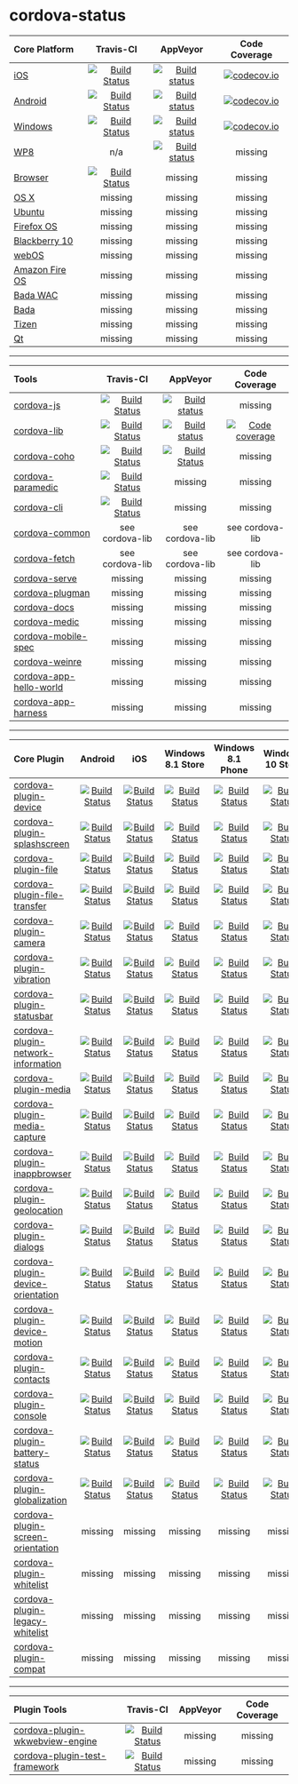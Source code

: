 # cordova-status

| Core Platform | Travis-CI     | AppVeyor      | Code Coverage |
| :--- | :---: | :---: | :---: |
| [iOS](https://github.com/apache/cordova-ios)  | [![Build Status](https://travis-ci.org/apache/cordova-ios.svg?branch=master)](https://travis-ci.org/apache/cordova-ios)  | [![Build status](https://ci.appveyor.com/api/projects/status/github/apache/cordova-ios?branch=master)](https://ci.appveyor.com/project/Humbedooh/cordova-ios) |[![codecov.io](https://codecov.io/github/apache/cordova-ios/coverage.svg?branch=master)](https://codecov.io/github/apache/cordova-ios?branch=master)  |
| [Android](https://github.com/apache/cordova-android)  | [![Build Status](https://travis-ci.org/apache/cordova-android.svg?branch=master)](https://travis-ci.org/apache/cordova-android)  | [![Build status](https://ci.appveyor.com/api/projects/status/github/apache/cordova-android?branch=master)](https://ci.appveyor.com/project/Humbedooh/cordova-android) | [![codecov.io](https://codecov.io/github/apache/cordova-android/coverage.svg?branch=master)](https://codecov.io/github/apache/cordova-android?branch=master)  |
| [Windows](https://github.com/apache/cordova-windows) | [![Build Status](https://travis-ci.org/apache/cordova-windows.svg?branch=master)](https://travis-ci.org/apache/cordova-windows) | [![Build status](https://ci.appveyor.com/api/projects/status/19h1fq0lyvwtei05/branch/master)](https://ci.appveyor.com/project/Humbedooh/cordova-windows/branch/master) | [![codecov.io](https://codecov.io/github/apache/cordova-windows/coverage.svg?branch=master)](https://codecov.io/github/apache/cordova-windows?branch=master) |
| [WP8](https://github.com/apache/cordova-wp8) | n/a | [![Build status](https://ci.appveyor.com/api/projects/status/apoby7i5j5xnmhy2/branch/master)](https://ci.appveyor.com/project/Humbedooh/cordova-wp8/branch/master) | missing |
| [Browser](https://github.com/apache/cordova-browser) | [![Build Status](https://travis-ci.org/apache/cordova-browser.svg)](https://travis-ci.org/apache/cordova-browser) | missing | missing |
| [OS X](https://github.com/apache/cordova-osx) | missing | missing | missing |
| [Ubuntu](https://github.com/apache/cordova-ubuntu) | missing | missing | missing |
| [Firefox OS](https://github.com/apache/cordova-firefoxos) | missing | missing | missing |
| [Blackberry 10](https://github.com/apache/cordova-blackberry) | missing | missing | missing |
| [webOS](https://github.com/apache/cordova-webos) | missing | missing | missing |
| [Amazon Fire OS](https://github.com/apache/cordova-amazon-fireos) | missing | missing | missing |
| [Bada WAC](https://github.com/apache/cordova-bada-wac) | missing | missing | missing |
| [Bada](https://github.com/apache/cordova-bada) | missing | missing | missing |
| [Tizen](https://github.com/apache/cordova-tizen) | missing | missing | missing |
| [Qt](https://github.com/apache/cordova-qt) | missing | missing | missing |

---

| Tools         | Travis-CI     | AppVeyor      | Code Coverage |
| :--- | :-: | :-: | :-: |
| [cordova-js](https://github.com/apache/cordova-js)    | [![Build Status](https://travis-ci.org/apache/cordova-js.svg?branch=master)](https://travis-ci.org/apache/cordova-js) | [![Build status](https://ci.appveyor.com/api/projects/status/github/apache/cordova-js)](https://ci.appveyor.com/project/Humbedooh/cordova-js/branch/master) | missing |
| [cordova-lib](https://github.com/apache/cordova-lib/tree/master/cordova-lib) | [![Build Status](https://travis-ci.org/apache/cordova-lib.svg?branch=master)](https://travis-ci.org/apache/cordova-lib) | [![Build status](https://ci.appveyor.com/api/projects/status/q9s459ssqvs1t7j6/branch/master)](https://ci.appveyor.com/project/Humbedooh/cordova-lib) | [![Code coverage](https://codecov.io/github/apache/cordova-lib/coverage.svg?branch=master)](https://codecov.io/github/apache/cordova-lib?branch=master) |
| [cordova-coho](https://github.com/apache/cordova-coho) | [![Build Status](https://travis-ci.org/apache/cordova-coho.svg?branch=master)](https://travis-ci.org/apache/cordova-coho) | [![Build Status](https://ci.appveyor.com/api/projects/status/1y9yh5ys72h6l5sy)](https://ci.appveyor.com/project/stumped2/cordova-coho) | missing |
| [cordova-paramedic](https://github.com/apache/cordova-paramedic) | [![Build Status](https://travis-ci.org/apache/cordova-paramedic.svg?branch=master)](https://travis-ci.org/purplecabbage/cordova-paramedic) | missing | missing |
| [cordova-cli](https://github.com/apache/cordova-cli) | [![Build Status](https://travis-ci.org/apache/cordova-cli.svg?branch=master)](https://travis-ci.org/apache/cordova-cli) | missing | missing |
| [cordova-common](https://github.com/apache/cordova-lib/tree/master/cordova-common) | see cordova-lib | see cordova-lib | see cordova-lib |
| [cordova-fetch](https://github.com/apache/cordova-lib/tree/master/cordova-fetch) | see cordova-lib | see cordova-lib | see cordova-lib |
| [cordova-serve](https://github.com/apache/cordova-lib/tree/master/cordova-serve) | missing | missing | missing |
| [cordova-plugman](https://github.com/apache/cordova-plugman) | missing | missing | missing |
| [cordova-docs](https://github.com/apache/cordova-docs) | missing | missing | missing |
| [cordova-medic](https://github.com/apache/cordova-medic) | missing | missing | missing |
| [cordova-mobile-spec](https://github.com/apache/cordova-mobile-spec) | missing | missing | missing |
| [cordova-weinre](https://github.com/apache/cordova-weinre) | missing | missing | missing |
| [cordova-app-hello-world](https://github.com/apache/cordova-app-hello-world) | missing | missing | missing |
| [cordova-app-harness](https://github.com/apache/cordova-app-harness) | missing | missing | missing |

---

| Core Plugin |Android|iOS| Windows 8.1 Store | Windows 8.1 Phone | Windows 10 Store | Travis CI |
| :--- |:---:|:---:|:---:|:---:|:---:|:---:|
| [cordova-plugin-device](https://github.com/apache/cordova-plugin-device) |[![Build Status](http://cordova-ci.cloudapp.net:8080/buildStatus/icon?job=cordova-periodic-build/PLATFORM=android,PLUGIN=cordova-plugin-device)](http://cordova-ci.cloudapp.net:8080/job/cordova-periodic-build/PLATFORM=android,PLUGIN=cordova-plugin-device/)|[![Build Status](http://cordova-ci.cloudapp.net:8080/buildStatus/icon?job=cordova-periodic-build/PLATFORM=ios,PLUGIN=cordova-plugin-device)](http://cordova-ci.cloudapp.net:8080/job/cordova-periodic-build/PLATFORM=ios,PLUGIN=cordova-plugin-device/)|[![Build Status](http://cordova-ci.cloudapp.net:8080/buildStatus/icon?job=cordova-periodic-build/PLATFORM=windows-8.1-store,PLUGIN=cordova-plugin-device)](http://cordova-ci.cloudapp.net:8080/job/cordova-periodic-build/PLATFORM=windows-8.1-store,PLUGIN=cordova-plugin-device/)|[![Build Status](http://cordova-ci.cloudapp.net:8080/buildStatus/icon?job=cordova-periodic-build/PLATFORM=windows-8.1-phone,PLUGIN=cordova-plugin-device)](http://cordova-ci.cloudapp.net:8080/job/cordova-periodic-build/PLATFORM=windows-8.1-phone,PLUGIN=cordova-plugin-device/)|[![Build Status](http://cordova-ci.cloudapp.net:8080/buildStatus/icon?job=cordova-periodic-build/PLATFORM=windows-10-store,PLUGIN=cordova-plugin-device)](http://cordova-ci.cloudapp.net:8080/job/cordova-periodic-build/PLATFORM=windows-10-store,PLUGIN=cordova-plugin-device/)|[![Build Status](https://travis-ci.org/apache/cordova-plugin-device.svg?branch=master)](https://travis-ci.org/apache/cordova-plugin-device)|
| [cordova-plugin-splashscreen](https://github.com/apache/cordova-plugin-splashscreen) |[![Build Status](http://cordova-ci.cloudapp.net:8080/buildStatus/icon?job=cordova-periodic-build/PLATFORM=android,PLUGIN=cordova-plugin-splashscreen)](http://cordova-ci.cloudapp.net:8080/job/cordova-periodic-build/PLATFORM=android,PLUGIN=cordova-plugin-splashscreen/)|[![Build Status](http://cordova-ci.cloudapp.net:8080/buildStatus/icon?job=cordova-periodic-build/PLATFORM=ios,PLUGIN=cordova-plugin-splashscreen)](http://cordova-ci.cloudapp.net:8080/job/cordova-periodic-build/PLATFORM=ios,PLUGIN=cordova-plugin-splashscreen/)|[![Build Status](http://cordova-ci.cloudapp.net:8080/buildStatus/icon?job=cordova-periodic-build/PLATFORM=windows-8.1-store,PLUGIN=cordova-plugin-splashscreen)](http://cordova-ci.cloudapp.net:8080/job/cordova-periodic-build/PLATFORM=windows-8.1-store,PLUGIN=cordova-plugin-splashscreen/)|[![Build Status](http://cordova-ci.cloudapp.net:8080/buildStatus/icon?job=cordova-periodic-build/PLATFORM=windows-8.1-phone,PLUGIN=cordova-plugin-splashscreen)](http://cordova-ci.cloudapp.net:8080/job/cordova-periodic-build/PLATFORM=windows-8.1-phone,PLUGIN=cordova-plugin-splashscreen/)|[![Build Status](http://cordova-ci.cloudapp.net:8080/buildStatus/icon?job=cordova-periodic-build/PLATFORM=windows-10-store,PLUGIN=cordova-plugin-splashscreen)](http://cordova-ci.cloudapp.net:8080/job/cordova-periodic-build/PLATFORM=windows-10-store,PLUGIN=cordova-plugin-splashscreen/)|[![Build Status](https://travis-ci.org/apache/cordova-plugin-splashscreen.svg?branch=master)](https://travis-ci.org/apache/cordova-plugin-splashscreen)|
| [cordova-plugin-file](https://github.com/apache/cordova-plugin-file) |[![Build Status](http://cordova-ci.cloudapp.net:8080/buildStatus/icon?job=cordova-periodic-build/PLATFORM=android,PLUGIN=cordova-plugin-file)](http://cordova-ci.cloudapp.net:8080/job/cordova-periodic-build/PLATFORM=android,PLUGIN=cordova-plugin-file/)|[![Build Status](http://cordova-ci.cloudapp.net:8080/buildStatus/icon?job=cordova-periodic-build/PLATFORM=ios,PLUGIN=cordova-plugin-file)](http://cordova-ci.cloudapp.net:8080/job/cordova-periodic-build/PLATFORM=ios,PLUGIN=cordova-plugin-file/)|[![Build Status](http://cordova-ci.cloudapp.net:8080/buildStatus/icon?job=cordova-periodic-build/PLATFORM=windows-8.1-store,PLUGIN=cordova-plugin-file)](http://cordova-ci.cloudapp.net:8080/job/cordova-periodic-build/PLATFORM=windows-8.1-store,PLUGIN=cordova-plugin-file/)|[![Build Status](http://cordova-ci.cloudapp.net:8080/buildStatus/icon?job=cordova-periodic-build/PLATFORM=windows-8.1-phone,PLUGIN=cordova-plugin-file)](http://cordova-ci.cloudapp.net:8080/job/cordova-periodic-build/PLATFORM=windows-8.1-phone,PLUGIN=cordova-plugin-file/)|[![Build Status](http://cordova-ci.cloudapp.net:8080/buildStatus/icon?job=cordova-periodic-build/PLATFORM=windows-10-store,PLUGIN=cordova-plugin-file)](http://cordova-ci.cloudapp.net:8080/job/cordova-periodic-build/PLATFORM=windows-10-store,PLUGIN=cordova-plugin-file/)|[![Build Status](https://travis-ci.org/apache/cordova-plugin-file.svg?branch=master)](https://travis-ci.org/apache/cordova-plugin-file)|
| [cordova-plugin-file-transfer](https://github.com/apache/cordova-plugin-file-transfer) |[![Build Status](http://cordova-ci.cloudapp.net:8080/buildStatus/icon?job=cordova-periodic-build/PLATFORM=android,PLUGIN=cordova-plugin-file-transfer)](http://cordova-ci.cloudapp.net:8080/job/cordova-periodic-build/PLATFORM=android,PLUGIN=cordova-plugin-file-transfer/)|[![Build Status](http://cordova-ci.cloudapp.net:8080/buildStatus/icon?job=cordova-periodic-build/PLATFORM=ios,PLUGIN=cordova-plugin-file-transfer)](http://cordova-ci.cloudapp.net:8080/job/cordova-periodic-build/PLATFORM=ios,PLUGIN=cordova-plugin-file-transfer/)|[![Build Status](http://cordova-ci.cloudapp.net:8080/buildStatus/icon?job=cordova-periodic-build/PLATFORM=windows-8.1-store,PLUGIN=cordova-plugin-file-transfer)](http://cordova-ci.cloudapp.net:8080/job/cordova-periodic-build/PLATFORM=windows-8.1-store,PLUGIN=cordova-plugin-file-transfer/)|[![Build Status](http://cordova-ci.cloudapp.net:8080/buildStatus/icon?job=cordova-periodic-build/PLATFORM=windows-8.1-phone,PLUGIN=cordova-plugin-file-transfer)](http://cordova-ci.cloudapp.net:8080/job/cordova-periodic-build/PLATFORM=windows-8.1-phone,PLUGIN=cordova-plugin-file-transfer/)|[![Build Status](http://cordova-ci.cloudapp.net:8080/buildStatus/icon?job=cordova-periodic-build/PLATFORM=windows-10-store,PLUGIN=cordova-plugin-file-transfer)](http://cordova-ci.cloudapp.net:8080/job/cordova-periodic-build/PLATFORM=windows-10-store,PLUGIN=cordova-plugin-file-transfer/)|[![Build Status](https://travis-ci.org/apache/cordova-plugin-file-transfer.svg?branch=master)](https://travis-ci.org/apache/cordova-plugin-file-transfer)|
| [cordova-plugin-camera](https://github.com/apache/cordova-plugin-camera) |[![Build Status](http://cordova-ci.cloudapp.net:8080/buildStatus/icon?job=cordova-periodic-build/PLATFORM=android,PLUGIN=cordova-plugin-camera)](http://cordova-ci.cloudapp.net:8080/job/cordova-periodic-build/PLATFORM=android,PLUGIN=cordova-plugin-camera/)|[![Build Status](http://cordova-ci.cloudapp.net:8080/buildStatus/icon?job=cordova-periodic-build/PLATFORM=ios,PLUGIN=cordova-plugin-camera)](http://cordova-ci.cloudapp.net:8080/job/cordova-periodic-build/PLATFORM=ios,PLUGIN=cordova-plugin-camera/)|[![Build Status](http://cordova-ci.cloudapp.net:8080/buildStatus/icon?job=cordova-periodic-build/PLATFORM=windows-8.1-store,PLUGIN=cordova-plugin-camera)](http://cordova-ci.cloudapp.net:8080/job/cordova-periodic-build/PLATFORM=windows-8.1-store,PLUGIN=cordova-plugin-camera/)|[![Build Status](http://cordova-ci.cloudapp.net:8080/buildStatus/icon?job=cordova-periodic-build/PLATFORM=windows-8.1-phone,PLUGIN=cordova-plugin-camera)](http://cordova-ci.cloudapp.net:8080/job/cordova-periodic-build/PLATFORM=windows-8.1-phone,PLUGIN=cordova-plugin-camera/)|[![Build Status](http://cordova-ci.cloudapp.net:8080/buildStatus/icon?job=cordova-periodic-build/PLATFORM=windows-10-store,PLUGIN=cordova-plugin-camera)](http://cordova-ci.cloudapp.net:8080/job/cordova-periodic-build/PLATFORM=windows-10-store,PLUGIN=cordova-plugin-camera/)|[![Build Status](https://travis-ci.org/apache/cordova-plugin-camera.svg?branch=master)](https://travis-ci.org/apache/cordova-plugin-camera)
| [cordova-plugin-vibration](https://github.com/apache/cordova-plugin-vibration) |[![Build Status](http://cordova-ci.cloudapp.net:8080/buildStatus/icon?job=cordova-periodic-build/PLATFORM=android,PLUGIN=cordova-plugin-vibration)](http://cordova-ci.cloudapp.net:8080/job/cordova-periodic-build/PLATFORM=android,PLUGIN=cordova-plugin-vibration/)|[![Build Status](http://cordova-ci.cloudapp.net:8080/buildStatus/icon?job=cordova-periodic-build/PLATFORM=ios,PLUGIN=cordova-plugin-vibration)](http://cordova-ci.cloudapp.net:8080/job/cordova-periodic-build/PLATFORM=ios,PLUGIN=cordova-plugin-vibration/)|[![Build Status](http://cordova-ci.cloudapp.net:8080/buildStatus/icon?job=cordova-periodic-build/PLATFORM=windows-8.1-store,PLUGIN=cordova-plugin-vibration)](http://cordova-ci.cloudapp.net:8080/job/cordova-periodic-build/PLATFORM=windows-8.1-store,PLUGIN=cordova-plugin-vibration/)|[![Build Status](http://cordova-ci.cloudapp.net:8080/buildStatus/icon?job=cordova-periodic-build/PLATFORM=windows-8.1-phone,PLUGIN=cordova-plugin-vibration)](http://cordova-ci.cloudapp.net:8080/job/cordova-periodic-build/PLATFORM=windows-8.1-phone,PLUGIN=cordova-plugin-vibration/)|[![Build Status](http://cordova-ci.cloudapp.net:8080/buildStatus/icon?job=cordova-periodic-build/PLATFORM=windows-10-store,PLUGIN=cordova-plugin-vibration)](http://cordova-ci.cloudapp.net:8080/job/cordova-periodic-build/PLATFORM=windows-10-store,PLUGIN=cordova-plugin-vibration/)|[![Build Status](https://travis-ci.org/apache/cordova-plugin-vibration.svg?branch=master)](https://travis-ci.org/apache/cordova-plugin-vibration)|
| [cordova-plugin-statusbar](https://github.com/apache/cordova-plugin-statusbar) |[![Build Status](http://cordova-ci.cloudapp.net:8080/buildStatus/icon?job=cordova-periodic-build/PLATFORM=android,PLUGIN=cordova-plugin-statusbar)](http://cordova-ci.cloudapp.net:8080/job/cordova-periodic-build/PLATFORM=android,PLUGIN=cordova-plugin-statusbar/)|[![Build Status](http://cordova-ci.cloudapp.net:8080/buildStatus/icon?job=cordova-periodic-build/PLATFORM=ios,PLUGIN=cordova-plugin-statusbar)](http://cordova-ci.cloudapp.net:8080/job/cordova-periodic-build/PLATFORM=ios,PLUGIN=cordova-plugin-statusbar/)|[![Build Status](http://cordova-ci.cloudapp.net:8080/buildStatus/icon?job=cordova-periodic-build/PLATFORM=windows-8.1-store,PLUGIN=cordova-plugin-statusbar)](http://cordova-ci.cloudapp.net:8080/job/cordova-periodic-build/PLATFORM=windows-8.1-store,PLUGIN=cordova-plugin-statusbar/)|[![Build Status](http://cordova-ci.cloudapp.net:8080/buildStatus/icon?job=cordova-periodic-build/PLATFORM=windows-8.1-phone,PLUGIN=cordova-plugin-statusbar)](http://cordova-ci.cloudapp.net:8080/job/cordova-periodic-build/PLATFORM=windows-8.1-phone,PLUGIN=cordova-plugin-statusbar/)|[![Build Status](http://cordova-ci.cloudapp.net:8080/buildStatus/icon?job=cordova-periodic-build/PLATFORM=windows-10-store,PLUGIN=cordova-plugin-statusbar)](http://cordova-ci.cloudapp.net:8080/job/cordova-periodic-build/PLATFORM=windows-10-store,PLUGIN=cordova-plugin-statusbar/)|[![Build Status](https://travis-ci.org/apache/cordova-plugin-statusbar.svg?branch=master)](https://travis-ci.org/apache/cordova-plugin-statusbar)|
| [cordova-plugin-network-information](https://github.com/apache/cordova-plugin-network-information) |[![Build Status](http://cordova-ci.cloudapp.net:8080/buildStatus/icon?job=cordova-periodic-build/PLATFORM=android,PLUGIN=cordova-plugin-network-information)](http://cordova-ci.cloudapp.net:8080/job/cordova-periodic-build/PLATFORM=android,PLUGIN=cordova-plugin-network-information/)|[![Build Status](http://cordova-ci.cloudapp.net:8080/buildStatus/icon?job=cordova-periodic-build/PLATFORM=ios,PLUGIN=cordova-plugin-network-information)](http://cordova-ci.cloudapp.net:8080/job/cordova-periodic-build/PLATFORM=ios,PLUGIN=cordova-plugin-network-information/)|[![Build Status](http://cordova-ci.cloudapp.net:8080/buildStatus/icon?job=cordova-periodic-build/PLATFORM=windows-8.1-store,PLUGIN=cordova-plugin-network-information)](http://cordova-ci.cloudapp.net:8080/job/cordova-periodic-build/PLATFORM=windows-8.1-store,PLUGIN=cordova-plugin-network-information/)|[![Build Status](http://cordova-ci.cloudapp.net:8080/buildStatus/icon?job=cordova-periodic-build/PLATFORM=windows-8.1-phone,PLUGIN=cordova-plugin-network-information)](http://cordova-ci.cloudapp.net:8080/job/cordova-periodic-build/PLATFORM=windows-8.1-phone,PLUGIN=cordova-plugin-network-information/)|[![Build Status](http://cordova-ci.cloudapp.net:8080/buildStatus/icon?job=cordova-periodic-build/PLATFORM=windows-10-store,PLUGIN=cordova-plugin-network-information)](http://cordova-ci.cloudapp.net:8080/job/cordova-periodic-build/PLATFORM=windows-10-store,PLUGIN=cordova-plugin-network-information/)|[![Build Status](https://travis-ci.org/apache/cordova-plugin-network-information.svg?branch=master)](https://travis-ci.org/apache/cordova-plugin-network-information)|
| [cordova-plugin-media](https://github.com/apache/cordova-plugin-media) |[![Build Status](http://cordova-ci.cloudapp.net:8080/buildStatus/icon?job=cordova-periodic-build/PLATFORM=android,PLUGIN=cordova-plugin-media)](http://cordova-ci.cloudapp.net:8080/job/cordova-periodic-build/PLATFORM=android,PLUGIN=cordova-plugin-media/)|[![Build Status](http://cordova-ci.cloudapp.net:8080/buildStatus/icon?job=cordova-periodic-build/PLATFORM=ios,PLUGIN=cordova-plugin-media)](http://cordova-ci.cloudapp.net:8080/job/cordova-periodic-build/PLATFORM=ios,PLUGIN=cordova-plugin-media/)|[![Build Status](http://cordova-ci.cloudapp.net:8080/buildStatus/icon?job=cordova-periodic-build/PLATFORM=windows-8.1-store,PLUGIN=cordova-plugin-media)](http://cordova-ci.cloudapp.net:8080/job/cordova-periodic-build/PLATFORM=windows-8.1-store,PLUGIN=cordova-plugin-media/)|[![Build Status](http://cordova-ci.cloudapp.net:8080/buildStatus/icon?job=cordova-periodic-build/PLATFORM=windows-8.1-phone,PLUGIN=cordova-plugin-media)](http://cordova-ci.cloudapp.net:8080/job/cordova-periodic-build/PLATFORM=windows-8.1-phone,PLUGIN=cordova-plugin-media/)|[![Build Status](http://cordova-ci.cloudapp.net:8080/buildStatus/icon?job=cordova-periodic-build/PLATFORM=windows-10-store,PLUGIN=cordova-plugin-media)](http://cordova-ci.cloudapp.net:8080/job/cordova-periodic-build/PLATFORM=windows-10-store,PLUGIN=cordova-plugin-media/)|[![Build Status](https://travis-ci.org/apache/cordova-plugin-media.svg?branch=master)](https://travis-ci.org/apache/cordova-plugin-media)|
| [cordova-plugin-media-capture](https://github.com/apache/cordova-plugin-media-capture) |[![Build Status](http://cordova-ci.cloudapp.net:8080/buildStatus/icon?job=cordova-periodic-build/PLATFORM=android,PLUGIN=cordova-plugin-media-capture)](http://cordova-ci.cloudapp.net:8080/job/cordova-periodic-build/PLATFORM=android,PLUGIN=cordova-plugin-media-capture/)|[![Build Status](http://cordova-ci.cloudapp.net:8080/buildStatus/icon?job=cordova-periodic-build/PLATFORM=ios,PLUGIN=cordova-plugin-media-capture)](http://cordova-ci.cloudapp.net:8080/job/cordova-periodic-build/PLATFORM=ios,PLUGIN=cordova-plugin-media-capture/)|[![Build Status](http://cordova-ci.cloudapp.net:8080/buildStatus/icon?job=cordova-periodic-build/PLATFORM=windows-8.1-store,PLUGIN=cordova-plugin-media-capture)](http://cordova-ci.cloudapp.net:8080/job/cordova-periodic-build/PLATFORM=windows-8.1-store,PLUGIN=cordova-plugin-media-capture/)|[![Build Status](http://cordova-ci.cloudapp.net:8080/buildStatus/icon?job=cordova-periodic-build/PLATFORM=windows-8.1-phone,PLUGIN=cordova-plugin-media-capture)](http://cordova-ci.cloudapp.net:8080/job/cordova-periodic-build/PLATFORM=windows-8.1-phone,PLUGIN=cordova-plugin-media-capture/)|[![Build Status](http://cordova-ci.cloudapp.net:8080/buildStatus/icon?job=cordova-periodic-build/PLATFORM=windows-10-store,PLUGIN=cordova-plugin-media-capture)](http://cordova-ci.cloudapp.net:8080/job/cordova-periodic-build/PLATFORM=windows-10-store,PLUGIN=cordova-plugin-media-capture/)|[![Build Status](https://travis-ci.org/apache/cordova-plugin-media-capture.svg?branch=master)](https://travis-ci.org/apache/cordova-plugin-media-capture)|
| [cordova-plugin-inappbrowser](https://github.com/apache/cordova-plugin-inappbrowser) |[![Build Status](http://cordova-ci.cloudapp.net:8080/buildStatus/icon?job=cordova-periodic-build/PLATFORM=android,PLUGIN=cordova-plugin-inappbrowser)](http://cordova-ci.cloudapp.net:8080/job/cordova-periodic-build/PLATFORM=android,PLUGIN=cordova-plugin-inappbrowser/)|[![Build Status](http://cordova-ci.cloudapp.net:8080/buildStatus/icon?job=cordova-periodic-build/PLATFORM=ios,PLUGIN=cordova-plugin-inappbrowser)](http://cordova-ci.cloudapp.net:8080/job/cordova-periodic-build/PLATFORM=ios,PLUGIN=cordova-plugin-inappbrowser/)|[![Build Status](http://cordova-ci.cloudapp.net:8080/buildStatus/icon?job=cordova-periodic-build/PLATFORM=windows-8.1-store,PLUGIN=cordova-plugin-inappbrowser)](http://cordova-ci.cloudapp.net:8080/job/cordova-periodic-build/PLATFORM=windows-8.1-store,PLUGIN=cordova-plugin-inappbrowser/)|[![Build Status](http://cordova-ci.cloudapp.net:8080/buildStatus/icon?job=cordova-periodic-build/PLATFORM=windows-8.1-phone,PLUGIN=cordova-plugin-inappbrowser)](http://cordova-ci.cloudapp.net:8080/job/cordova-periodic-build/PLATFORM=windows-8.1-phone,PLUGIN=cordova-plugin-inappbrowser/)|[![Build Status](http://cordova-ci.cloudapp.net:8080/buildStatus/icon?job=cordova-periodic-build/PLATFORM=windows-10-store,PLUGIN=cordova-plugin-inappbrowser)](http://cordova-ci.cloudapp.net:8080/job/cordova-periodic-build/PLATFORM=windows-10-store,PLUGIN=cordova-plugin-inappbrowser/)|[![Build Status](https://travis-ci.org/apache/cordova-plugin-inappbrowser.svg?branch=master)](https://travis-ci.org/apache/cordova-plugin-inappbrowser)|
| [cordova-plugin-geolocation](https://github.com/apache/cordova-plugin-geolocation) |[![Build Status](http://cordova-ci.cloudapp.net:8080/buildStatus/icon?job=cordova-periodic-build/PLATFORM=android,PLUGIN=cordova-plugin-geolocation)](http://cordova-ci.cloudapp.net:8080/job/cordova-periodic-build/PLATFORM=android,PLUGIN=cordova-plugin-geolocation/)|[![Build Status](http://cordova-ci.cloudapp.net:8080/buildStatus/icon?job=cordova-periodic-build/PLATFORM=ios,PLUGIN=cordova-plugin-geolocation)](http://cordova-ci.cloudapp.net:8080/job/cordova-periodic-build/PLATFORM=ios,PLUGIN=cordova-plugin-geolocation/)|[![Build Status](http://cordova-ci.cloudapp.net:8080/buildStatus/icon?job=cordova-periodic-build/PLATFORM=windows-8.1-store,PLUGIN=cordova-plugin-geolocation)](http://cordova-ci.cloudapp.net:8080/job/cordova-periodic-build/PLATFORM=windows-8.1-store,PLUGIN=cordova-plugin-geolocation/)|[![Build Status](http://cordova-ci.cloudapp.net:8080/buildStatus/icon?job=cordova-periodic-build/PLATFORM=windows-8.1-phone,PLUGIN=cordova-plugin-geolocation)](http://cordova-ci.cloudapp.net:8080/job/cordova-periodic-build/PLATFORM=windows-8.1-phone,PLUGIN=cordova-plugin-geolocation/)|[![Build Status](http://cordova-ci.cloudapp.net:8080/buildStatus/icon?job=cordova-periodic-build/PLATFORM=windows-10-store,PLUGIN=cordova-plugin-geolocation)](http://cordova-ci.cloudapp.net:8080/job/cordova-periodic-build/PLATFORM=windows-10-store,PLUGIN=cordova-plugin-geolocation/)|[![Build Status](https://travis-ci.org/apache/cordova-plugin-geolocation.svg?branch=master)](https://travis-ci.org/apache/cordova-plugin-geolocation)|
| [cordova-plugin-dialogs](https://github.com/apache/cordova-plugin-dialogs) |[![Build Status](http://cordova-ci.cloudapp.net:8080/buildStatus/icon?job=cordova-periodic-build/PLATFORM=android,PLUGIN=cordova-plugin-dialogs)](http://cordova-ci.cloudapp.net:8080/job/cordova-periodic-build/PLATFORM=android,PLUGIN=cordova-plugin-dialogs/)|[![Build Status](http://cordova-ci.cloudapp.net:8080/buildStatus/icon?job=cordova-periodic-build/PLATFORM=ios,PLUGIN=cordova-plugin-dialogs)](http://cordova-ci.cloudapp.net:8080/job/cordova-periodic-build/PLATFORM=ios,PLUGIN=cordova-plugin-dialogs/)|[![Build Status](http://cordova-ci.cloudapp.net:8080/buildStatus/icon?job=cordova-periodic-build/PLATFORM=windows-8.1-store,PLUGIN=cordova-plugin-dialogs)](http://cordova-ci.cloudapp.net:8080/job/cordova-periodic-build/PLATFORM=windows-8.1-store,PLUGIN=cordova-plugin-dialogs/)|[![Build Status](http://cordova-ci.cloudapp.net:8080/buildStatus/icon?job=cordova-periodic-build/PLATFORM=windows-8.1-phone,PLUGIN=cordova-plugin-dialogs)](http://cordova-ci.cloudapp.net:8080/job/cordova-periodic-build/PLATFORM=windows-8.1-phone,PLUGIN=cordova-plugin-dialogs/)|[![Build Status](http://cordova-ci.cloudapp.net:8080/buildStatus/icon?job=cordova-periodic-build/PLATFORM=windows-10-store,PLUGIN=cordova-plugin-dialogs)](http://cordova-ci.cloudapp.net:8080/job/cordova-periodic-build/PLATFORM=windows-10-store,PLUGIN=cordova-plugin-dialogs/)|[![Build Status](https://travis-ci.org/apache/cordova-plugin-dialogs.svg?branch=master)](https://travis-ci.org/apache/cordova-plugin-dialogs)|
| [cordova-plugin-device-orientation](https://github.com/apache/cordova-plugin-device-orientation) |[![Build Status](http://cordova-ci.cloudapp.net:8080/buildStatus/icon?job=cordova-periodic-build/PLATFORM=android,PLUGIN=cordova-plugin-device-orientation)](http://cordova-ci.cloudapp.net:8080/job/cordova-periodic-build/PLATFORM=android,PLUGIN=cordova-plugin-device-orientation/)|[![Build Status](http://cordova-ci.cloudapp.net:8080/buildStatus/icon?job=cordova-periodic-build/PLATFORM=ios,PLUGIN=cordova-plugin-device-orientation)](http://cordova-ci.cloudapp.net:8080/job/cordova-periodic-build/PLATFORM=ios,PLUGIN=cordova-plugin-device-orientation/)|[![Build Status](http://cordova-ci.cloudapp.net:8080/buildStatus/icon?job=cordova-periodic-build/PLATFORM=windows-8.1-store,PLUGIN=cordova-plugin-device-orientation)](http://cordova-ci.cloudapp.net:8080/job/cordova-periodic-build/PLATFORM=windows-8.1-store,PLUGIN=cordova-plugin-device-orientation/)|[![Build Status](http://cordova-ci.cloudapp.net:8080/buildStatus/icon?job=cordova-periodic-build/PLATFORM=windows-8.1-phone,PLUGIN=cordova-plugin-device-orientation)](http://cordova-ci.cloudapp.net:8080/job/cordova-periodic-build/PLATFORM=windows-8.1-phone,PLUGIN=cordova-plugin-device-orientation/)|[![Build Status](http://cordova-ci.cloudapp.net:8080/buildStatus/icon?job=cordova-periodic-build/PLATFORM=windows-10-store,PLUGIN=cordova-plugin-device-orientation)](http://cordova-ci.cloudapp.net:8080/job/cordova-periodic-build/PLATFORM=windows-10-store,PLUGIN=cordova-plugin-device-orientation/)|[![Build Status](https://travis-ci.org/apache/cordova-plugin-device-orientation.svg?branch=master)](https://travis-ci.org/apache/cordova-plugin-device-orientation)|
| [cordova-plugin-device-motion](https://github.com/apache/cordova-plugin-device-motion) |[![Build Status](http://cordova-ci.cloudapp.net:8080/buildStatus/icon?job=cordova-periodic-build/PLATFORM=android,PLUGIN=cordova-plugin-device-motion)](http://cordova-ci.cloudapp.net:8080/job/cordova-periodic-build/PLATFORM=android,PLUGIN=cordova-plugin-device-motion/)|[![Build Status](http://cordova-ci.cloudapp.net:8080/buildStatus/icon?job=cordova-periodic-build/PLATFORM=ios,PLUGIN=cordova-plugin-device-motion)](http://cordova-ci.cloudapp.net:8080/job/cordova-periodic-build/PLATFORM=ios,PLUGIN=cordova-plugin-device-motion/)|[![Build Status](http://cordova-ci.cloudapp.net:8080/buildStatus/icon?job=cordova-periodic-build/PLATFORM=windows-8.1-store,PLUGIN=cordova-plugin-device-motion)](http://cordova-ci.cloudapp.net:8080/job/cordova-periodic-build/PLATFORM=windows-8.1-store,PLUGIN=cordova-plugin-device-motion/)|[![Build Status](http://cordova-ci.cloudapp.net:8080/buildStatus/icon?job=cordova-periodic-build/PLATFORM=windows-8.1-phone,PLUGIN=cordova-plugin-device-motion)](http://cordova-ci.cloudapp.net:8080/job/cordova-periodic-build/PLATFORM=windows-8.1-phone,PLUGIN=cordova-plugin-device-motion/)|[![Build Status](http://cordova-ci.cloudapp.net:8080/buildStatus/icon?job=cordova-periodic-build/PLATFORM=windows-10-store,PLUGIN=cordova-plugin-device-motion)](http://cordova-ci.cloudapp.net:8080/job/cordova-periodic-build/PLATFORM=windows-10-store,PLUGIN=cordova-plugin-device-motion/)|[![Build Status](https://travis-ci.org/apache/cordova-plugin-device-motion.svg?branch=master)](https://travis-ci.org/apache/cordova-plugin-device-motion)|
| [cordova-plugin-contacts](https://github.com/apache/cordova-plugin-contacts) |[![Build Status](http://cordova-ci.cloudapp.net:8080/buildStatus/icon?job=cordova-periodic-build/PLATFORM=android,PLUGIN=cordova-plugin-contacts)](http://cordova-ci.cloudapp.net:8080/job/cordova-periodic-build/PLATFORM=android,PLUGIN=cordova-plugin-contacts/)|[![Build Status](http://cordova-ci.cloudapp.net:8080/buildStatus/icon?job=cordova-periodic-build/PLATFORM=ios,PLUGIN=cordova-plugin-contacts)](http://cordova-ci.cloudapp.net:8080/job/cordova-periodic-build/PLATFORM=ios,PLUGIN=cordova-plugin-contacts/)|[![Build Status](http://cordova-ci.cloudapp.net:8080/buildStatus/icon?job=cordova-periodic-build/PLATFORM=windows-8.1-store,PLUGIN=cordova-plugin-contacts)](http://cordova-ci.cloudapp.net:8080/job/cordova-periodic-build/PLATFORM=windows-8.1-store,PLUGIN=cordova-plugin-contacts/)|[![Build Status](http://cordova-ci.cloudapp.net:8080/buildStatus/icon?job=cordova-periodic-build/PLATFORM=windows-8.1-phone,PLUGIN=cordova-plugin-contacts)](http://cordova-ci.cloudapp.net:8080/job/cordova-periodic-build/PLATFORM=windows-8.1-phone,PLUGIN=cordova-plugin-contacts/)|[![Build Status](http://cordova-ci.cloudapp.net:8080/buildStatus/icon?job=cordova-periodic-build/PLATFORM=windows-10-store,PLUGIN=cordova-plugin-contacts)](http://cordova-ci.cloudapp.net:8080/job/cordova-periodic-build/PLATFORM=windows-10-store,PLUGIN=cordova-plugin-contacts/)|[![Build Status](https://travis-ci.org/apache/cordova-plugin-contacts.svg?branch=master)](https://travis-ci.org/apache/cordova-plugin-contacts) |
| [cordova-plugin-console](https://github.com/apache/cordova-plugin-console) |[![Build Status](http://cordova-ci.cloudapp.net:8080/buildStatus/icon?job=cordova-periodic-build/PLATFORM=android,PLUGIN=cordova-plugin-console)](http://cordova-ci.cloudapp.net:8080/job/cordova-periodic-build/PLATFORM=android,PLUGIN=cordova-plugin-console/)|[![Build Status](http://cordova-ci.cloudapp.net:8080/buildStatus/icon?job=cordova-periodic-build/PLATFORM=ios,PLUGIN=cordova-plugin-console)](http://cordova-ci.cloudapp.net:8080/job/cordova-periodic-build/PLATFORM=ios,PLUGIN=cordova-plugin-console/)|[![Build Status](http://cordova-ci.cloudapp.net:8080/buildStatus/icon?job=cordova-periodic-build/PLATFORM=windows-8.1-store,PLUGIN=cordova-plugin-console)](http://cordova-ci.cloudapp.net:8080/job/cordova-periodic-build/PLATFORM=windows-8.1-store,PLUGIN=cordova-plugin-console/)|[![Build Status](http://cordova-ci.cloudapp.net:8080/buildStatus/icon?job=cordova-periodic-build/PLATFORM=windows-8.1-phone,PLUGIN=cordova-plugin-console)](http://cordova-ci.cloudapp.net:8080/job/cordova-periodic-build/PLATFORM=windows-8.1-phone,PLUGIN=cordova-plugin-console/)|[![Build Status](http://cordova-ci.cloudapp.net:8080/buildStatus/icon?job=cordova-periodic-build/PLATFORM=windows-10-store,PLUGIN=cordova-plugin-console)](http://cordova-ci.cloudapp.net:8080/job/cordova-periodic-build/PLATFORM=windows-10-store,PLUGIN=cordova-plugin-console/)|[![Build Status](https://travis-ci.org/apache/cordova-plugin-console.svg?branch=master)](https://travis-ci.org/apache/cordova-plugin-console) |
| [cordova-plugin-battery-status](https://github.com/apache/cordova-plugin-battery-status) |[![Build Status](http://cordova-ci.cloudapp.net:8080/buildStatus/icon?job=cordova-periodic-build/PLATFORM=android,PLUGIN=cordova-plugin-battery-status)](http://cordova-ci.cloudapp.net:8080/job/cordova-periodic-build/PLATFORM=android,PLUGIN=cordova-plugin-battery-status/)|[![Build Status](http://cordova-ci.cloudapp.net:8080/buildStatus/icon?job=cordova-periodic-build/PLATFORM=ios,PLUGIN=cordova-plugin-battery-status)](http://cordova-ci.cloudapp.net:8080/job/cordova-periodic-build/PLATFORM=ios,PLUGIN=cordova-plugin-battery-status/)|[![Build Status](http://cordova-ci.cloudapp.net:8080/buildStatus/icon?job=cordova-periodic-build/PLATFORM=windows-8.1-store,PLUGIN=cordova-plugin-battery-status)](http://cordova-ci.cloudapp.net:8080/job/cordova-periodic-build/PLATFORM=windows-8.1-store,PLUGIN=cordova-plugin-battery-status/)|[![Build Status](http://cordova-ci.cloudapp.net:8080/buildStatus/icon?job=cordova-periodic-build/PLATFORM=windows-8.1-phone,PLUGIN=cordova-plugin-battery-status)](http://cordova-ci.cloudapp.net:8080/job/cordova-periodic-build/PLATFORM=windows-8.1-phone,PLUGIN=cordova-plugin-battery-status/)|[![Build Status](http://cordova-ci.cloudapp.net:8080/buildStatus/icon?job=cordova-periodic-build/PLATFORM=windows-10-store,PLUGIN=cordova-plugin-battery-status)](http://cordova-ci.cloudapp.net:8080/job/cordova-periodic-build/PLATFORM=windows-10-store,PLUGIN=cordova-plugin-battery-status/)|[![Build Status](https://travis-ci.org/apache/cordova-plugin-battery-status.svg?branch=master)](https://travis-ci.org/apache/cordova-plugin-battery-status)|
| [cordova-plugin-globalization](https://github.com/apache/cordova-plugin-globalization) |[![Build Status](http://cordova-ci.cloudapp.net:8080/buildStatus/icon?job=cordova-periodic-build/PLATFORM=android,PLUGIN=cordova-plugin-globalization)](http://cordova-ci.cloudapp.net:8080/job/cordova-periodic-build/PLATFORM=android,PLUGIN=cordova-plugin-globalization/)|[![Build Status](http://cordova-ci.cloudapp.net:8080/buildStatus/icon?job=cordova-periodic-build/PLATFORM=ios,PLUGIN=cordova-plugin-globalization)](http://cordova-ci.cloudapp.net:8080/job/cordova-periodic-build/PLATFORM=ios,PLUGIN=cordova-plugin-globalization/)|[![Build Status](http://cordova-ci.cloudapp.net:8080/buildStatus/icon?job=cordova-periodic-build/PLATFORM=windows-8.1-store,PLUGIN=cordova-plugin-globalization)](http://cordova-ci.cloudapp.net:8080/job/cordova-periodic-build/PLATFORM=windows-8.1-store,PLUGIN=cordova-plugin-globalization/)|[![Build Status](http://cordova-ci.cloudapp.net:8080/buildStatus/icon?job=cordova-periodic-build/PLATFORM=windows-8.1-phone,PLUGIN=cordova-plugin-globalization)](http://cordova-ci.cloudapp.net:8080/job/cordova-periodic-build/PLATFORM=windows-8.1-phone,PLUGIN=cordova-plugin-globalization/)|[![Build Status](http://cordova-ci.cloudapp.net:8080/buildStatus/icon?job=cordova-periodic-build/PLATFORM=windows-10-store,PLUGIN=cordova-plugin-globalization)](http://cordova-ci.cloudapp.net:8080/job/cordova-periodic-build/PLATFORM=windows-10-store,PLUGIN=cordova-plugin-globalization/)|[![Build Status](https://travis-ci.org/apache/cordova-plugin-globalization.svg?branch=master)](https://travis-ci.org/apache/cordova-plugin-globalization)|
| [cordova-plugin-screen-orientation](https://github.com/apache/cordova-plugin-screen-orientation) | missing | missing | missing | missing | missing | missing |
| [cordova-plugin-whitelist](https://github.com/apache/cordova-plugin-whitelist) | missing | missing | missing | missing | missing | missing |
| [cordova-plugin-legacy-whitelist](https://github.com/apache/cordova-plugin-legacy-whitelist) | missing | missing | missing | missing | missing | missing |
| [cordova-plugin-compat](https://github.com/apache/cordova-plugin-compat) | missing | missing | missing | missing | missing | missing |

---

| Plugin Tools  | Travis-CI     | AppVeyor      | Code Coverage |
| :--- | :---: | :---: | :---: |
| [cordova-plugin-wkwebview-engine](https://github.com/apache/cordova-plugin-wkwebview-engine) | [![Build Status](https://travis-ci.org/apache/cordova-plugin-wkwebview-engine.svg?branch=master)](https://travis-ci.org/apache/cordova-plugin-wkwebview-engine) | missing | missing | 
| [cordova-plugin-test-framework](https://github.com/apache/cordova-plugin-test-framework) | [![Build Status](https://travis-ci.org/apache/cordova-plugin-test-framework.svg?branch=master)](https://travis-ci.org/apache/cordova-plugin-test-framework) | missing | missing | 
